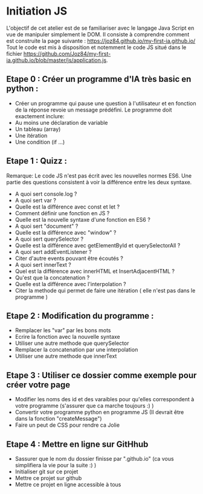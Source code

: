  # Initiation JS 
 L'objectif de cet atelier est de se familiariser avec le langage Java Script en vue de manipuler simplement le DOM.
 Il consiste à comprendre comment est construite la page suivante : https://joz84.github.io/my-first-ia.github.io/
 Tout le code est mis à disposition et notemment le code JS situé dans le fichier https://github.com/Joz84/my-first-ia.github.io/blob/master/js/application.js.
 
 ## Etape 0 : Créer un programme d'IA très basic en python :
  - Créer un programme qui pause une question à l'utilisateur et en fonction de la réponse revoie un message prédéfini. Le programme doit exactement inclure:
  - Au moins une déclaration de variable
  - Un tableau (array)
  - Une itération
  - Une condition (if ...)

 ## Etape 1 : Quizz :
Remarque: Le code JS n'est pas écrit avec les nouvelles normes ES6. Une partie des questions consistent à voir la différence entre les deux syntaxe. 
  - A quoi sert console.log ?
  - A quoi sert var ?
  - Quelle est la différence avec const et let ?
  - Comment définir une fonction en JS ?
  - Quelle est la nouvelle syntaxe d'une fonction en ES6 ?
  - A quoi sert "document" ?
  - Quelle est la différence avec "window" ?
  - A quoi sert querySelector ?
  - Quelle est la différence avec getElementById et querySelectorAll ?
  - A quoi sert addEventListener ?
  - Citer d'autre events pouvant être écoutés ?
  - A quoi sert innerText ?
  - Quel est la différence avec innerHTML et InsertAdjacentHTML ?
  - Qu'est que la concatenation ?
  - Quelle est la différence avec l'interpolation ?
  - Citer la methode qui permet de faire une itération ( elle n'est pas dans le programme )

 ## Etape 2 : Modification du programme :

  - Remplacer les "var" par les bons mots
  - Ecrire la fonction avec la nouvelle syntaxe
  - Utiliser une autre methode que querySelector
  - Remplacer la concatenation par une interpolation
  - Utiliser une autre methode que innerText

 ## Etape 3 : Utiliser ce dossier comme exemple pour créer votre page

  - Modifier les noms des id et des varaibles pour qu'elles correspondent à votre programme (s'assurer que ca marche toujours :) )
  - Convertir votre programme python en programme JS (Il devrait être dans la fonction "createMessage")
  - Faire un peut de CSS pour rendre ca Jolie

 ## Etape 4 : Mettre en ligne sur GitHhub

  - Sassurer que le nom du dossier finisse par ".github.io" (ca vous simplifiera la vie pour la suite :) )
  - Initialiser git sur ce projet
  - Mettre ce projet sur github
  - Mettre ce projet en ligne accessible à tous

